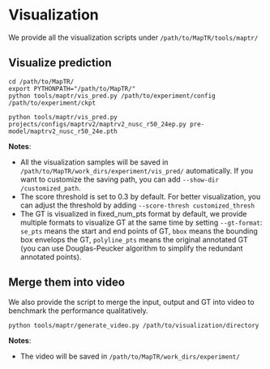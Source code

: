 # Visualization

We provide all the visualization scripts under `/path/to/MapTR/tools/maptr/`

## Visualize prediction

```shell
cd /path/to/MapTR/
export PYTHONPATH="/path/to/MapTR/"
python tools/maptr/vis_pred.py /path/to/experiment/config /path/to/experiment/ckpt
```
```
python tools/maptr/vis_pred.py projects/configs/maptrv2/maptrv2_nusc_r50_24ep.py pre-model/maptrv2_nusc_r50_24e.pth

```
**Notes**: 

- All the visualization samples will be saved in `/path/to/MapTR/work_dirs/experiment/vis_pred/` automatically. If you want to customize the saving path, you can add `--show-dir /customized_path`.
- The score threshold is set to 0.3 by default. For better visualization, you can adjust the threshold by adding `--score-thresh customized_thresh`
- The GT is visualized in fixed_num_pts format by default, we provide multiple formats to visualize GT at the same time by setting `--gt-format`: `se_pts` means the start and end points of GT, `bbox` means the bounding box envelops the GT, `polyline_pts` means the original annotated GT (you can use Douglas-Peucker algorithm to simplify the redundant annotated points).

## Merge them into video

We also provide the script to merge the input, output and GT into video to benchmark the performance qualitatively.

```shell
python tools/maptr/generate_video.py /path/to/visualization/directory
```
**Notes**: 
- The video will be saved in `/path/to/MapTR/work_dirs/experiment/`